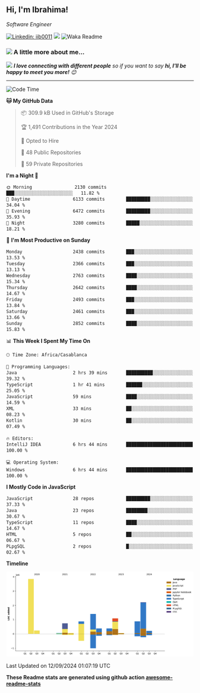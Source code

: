 <h2>Hi, I'm Ibrahima! </h2>
<p><em>Software Engineer 
</em></p>


[![Linkedin: iib0011](https://img.shields.io/badge/-iib0011-blue?style=flat-square&logo=Linkedin&logoColor=white&link=https://www.linkedin.com/in/iib0011/)](https://www.linkedin.com/in/iib0011/)
![](https://visitor-badge.glitch.me/badge?page_id=iib0011)
![Waka Readme](https://github.com/iib0011/iib0011/workflows/Waka%20Readme/badge.svg)


### <img src="https://media.giphy.com/media/VgCDAzcKvsR6OM0uWg/giphy.gif" width="50"> A little more about me...  


<img src="https://media.giphy.com/media/LnQjpWaON8nhr21vNW/giphy.gif" width="60"> <em><b>I love connecting with different people</b> so if you want to say <b>hi, I'll be happy to meet you more!</b> 😊</em>

---
<!--START_SECTION:waka-->
![Code Time](http://img.shields.io/badge/Code%20Time-3%2C748%20hrs%2033%20mins-blue)

**🐱 My GitHub Data** 

> 📦 309.9 kB Used in GitHub's Storage 
 > 
> 🏆 1,491 Contributions in the Year 2024
 > 
> 💼 Opted to Hire
 > 
> 📜 48 Public Repositories 
 > 
> 🔑 59 Private Repositories 
 > 
**I'm a Night 🦉** 

```text
🌞 Morning                2130 commits        ███░░░░░░░░░░░░░░░░░░░░░░   11.82 % 
🌆 Daytime                6133 commits        █████████░░░░░░░░░░░░░░░░   34.04 % 
🌃 Evening                6472 commits        █████████░░░░░░░░░░░░░░░░   35.93 % 
🌙 Night                  3280 commits        █████░░░░░░░░░░░░░░░░░░░░   18.21 % 
```
📅 **I'm Most Productive on Sunday** 

```text
Monday                   2438 commits        ███░░░░░░░░░░░░░░░░░░░░░░   13.53 % 
Tuesday                  2366 commits        ███░░░░░░░░░░░░░░░░░░░░░░   13.13 % 
Wednesday                2763 commits        ████░░░░░░░░░░░░░░░░░░░░░   15.34 % 
Thursday                 2642 commits        ████░░░░░░░░░░░░░░░░░░░░░   14.67 % 
Friday                   2493 commits        ███░░░░░░░░░░░░░░░░░░░░░░   13.84 % 
Saturday                 2461 commits        ███░░░░░░░░░░░░░░░░░░░░░░   13.66 % 
Sunday                   2852 commits        ████░░░░░░░░░░░░░░░░░░░░░   15.83 % 
```


📊 **This Week I Spent My Time On** 

```text
🕑︎ Time Zone: Africa/Casablanca

💬 Programming Languages: 
Java                     2 hrs 39 mins       ██████████░░░░░░░░░░░░░░░   39.32 % 
TypeScript               1 hr 41 mins        ██████░░░░░░░░░░░░░░░░░░░   25.05 % 
JavaScript               59 mins             ████░░░░░░░░░░░░░░░░░░░░░   14.59 % 
XML                      33 mins             ██░░░░░░░░░░░░░░░░░░░░░░░   08.23 % 
Kotlin                   30 mins             ██░░░░░░░░░░░░░░░░░░░░░░░   07.49 % 

🔥 Editors: 
IntelliJ IDEA            6 hrs 44 mins       █████████████████████████   100.00 % 

💻 Operating System: 
Windows                  6 hrs 44 mins       █████████████████████████   100.00 % 
```

**I Mostly Code in JavaScript** 

```text
JavaScript               28 repos            █████████░░░░░░░░░░░░░░░░   37.33 % 
Java                     23 repos            ████████░░░░░░░░░░░░░░░░░   30.67 % 
TypeScript               11 repos            ████░░░░░░░░░░░░░░░░░░░░░   14.67 % 
HTML                     5 repos             ██░░░░░░░░░░░░░░░░░░░░░░░   06.67 % 
PLpgSQL                  2 repos             █░░░░░░░░░░░░░░░░░░░░░░░░   02.67 % 
```



**Timeline**

![Lines of Code chart](https://raw.githubusercontent.com/iib0011/iib0011/master/assets/bar_graph.png)


 Last Updated on 12/09/2024 01:07:19 UTC
<!--END_SECTION:waka-->

**These Readme stats are generated using github action [awesome-readme-stats](https://github.com/iib0011/waka-readme-stats)**

